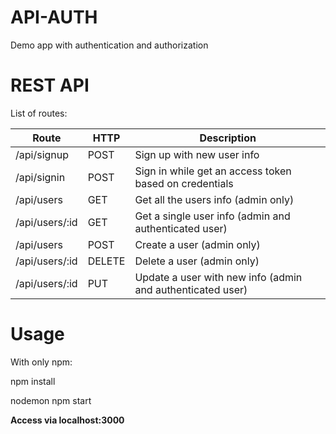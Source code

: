 # API-AUTH

Demo app with authentication and authorization

# REST API
List of routes:

Route|HTTP|Description
---|---|---
/api/signup|POST|Sign up with new user info
/api/signin|POST|Sign in while get an access token based on credentials
/api/users|GET|Get all the users info (admin only)  
/api/users/:id|GET|Get a single user info (admin and authenticated user)
/api/users|POST|Create a user (admin only)
/api/users/:id|DELETE|Delete a user (admin only)
/api/users/:id|PUT|Update a user with new info (admin and authenticated user)

# Usage
With only npm:

npm install

nodemon npm start

**Access via localhost:3000**